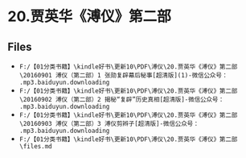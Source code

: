 # 20.贾英华《溥仪》第二部

## Files

- `F:/【01分类书籍】\kindle好书\更新10\PDF\溥仪\20.贾英华《溥仪》第二部\20160901 溥仪（第二部）1 张勋复辟幕后秘事[超清版](1)-微信公众号： .mp3.baiduyun.downloading`
- `F:/【01分类书籍】\kindle好书\更新10\PDF\溥仪\20.贾英华《溥仪》第二部\20160902 溥仪（第二部）2 揭秘“复辟”历史真相[超清版]-微信公众号： .mp3.baiduyun.downloading`
- `F:/【01分类书籍】\kindle好书\更新10\PDF\溥仪\20.贾英华《溥仪》第二部\20160903 溥仪（第二部）3 溥仪剪辫子[超清版]-微信公众号： .mp3.baiduyun.downloading`
- `F:/【01分类书籍】\kindle好书\更新10\PDF\溥仪\20.贾英华《溥仪》第二部\files.md`
